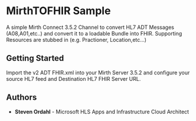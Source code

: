 # MirthTOFHIR Sample

A simple Mirth Connect 3.5.2 Channel to convert HL7 ADT Messages (A08,A01,etc..) and convert it to a loadable
Bundle into FHIR.  Supporting Resources are stubbed in (e.g. Practioner, Location,etc...)

## Getting Started

Import the v2 ADT FHIR.xml into your Mirth Server 3.5.2 and configure your source HL7 feed and Destination HL7 FHIR Server
URL.


## Authors

* **Steven Ordahl** - Microsoft HLS Apps and Infrastructure Cloud Architect

